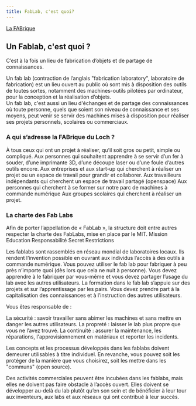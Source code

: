 ```yaml
---
title: FabLab, c'est quoi?
---
```


[La FABrique](https://www.lafabriqueduloch.org/fr/la-fabrique/)

## Un Fablab, c'est quoi ?
C’est à la fois un lieu de fabrication d’objets et de partage de connaissances.

Un fab lab (contraction de l’anglais "fabrication laboratory", laboratoire de fabrication) est un lieu ouvert au public où sont mis à disposition des outils de toutes sortes, notamment des machines-outils pilotées par ordinateur, pour la conception et la réalisation d’objets.<br /> Un fab lab, c'est aussi un lieu d'échanges et de partage des connaissances où toute personne, quels que soient son niveau de connaissance et ses moyens, peut venir se servir des machines mises à disposition pour réaliser ses projets personnels, scolaires ou commerciaux.

### A qui s’adresse la FABrique du Loch ?
À tous ceux qui ont un projet à réaliser, qu’il soit gros ou petit, simple ou compliqué.
Aux personnes qui souhaitent apprendre à se servir d’un fer à souder, d’une imprimante 3D, d’une découpe laser ou d’une foule d’autres outils encore.
Aux entreprises et aux start-up qui cherchent à réaliser un projet ou un espace de travail pour grandir et collaborer.
Aux travailleurs indépendants qui cherchent un espace de travail partagé (openspace)
Aux personnes qui cherchent à se former sur notre parc de machines à commande numérique
Aux groupes scolaires qui cherchent à réaliser un projet.

### La charte des Fab Labs
Afin de porter l’appellation de « FabLab », la structure doit entre autres respecter la charte des FabLabs, mise en place par le MIT.
Mission
Education
Responsabilité
Secret
Restrictions

Les fablabs sont rassemblés en réseau mondial de laboratoires locaux. Ils rendent l’invention possible en ouvrant aux individus l’accès à des outils à commande numérique.
Vous pouvez utiliser le fab lab pour fabriquer à peu près n’importe quoi (dès lors que cela ne nuit à personne). Vous devez apprendre à le fabriquer par vous-même et vous devez partager l’usage du lab avec les autres utilisateurs. La formation dans le fab lab s’appuie sur des projets et sur  l’apprentissage par les pairs. Vous devez prendre part à la capitalisation des connaissances et à l’instruction des autres utilisateurs.

Vous êtes responsable de :

La sécurité : savoir travailler sans abimer les machines et sans mettre en danger les autres utilisateurs.
La propreté : laisser le lab plus propre que vous ne l’avez trouvé.
La continuité : assurer la maintenance, les réparations, l'approvisionnement en matériaux et reporter les incidents.

Les concepts et les processus développés dans les fablabs doivent demeurer utilisables à titre individuel. En revanche, vous pouvez soit  les protéger de la manière que vous choisirez, soit les mettre dans les "communs" (open source).<div id="-6">Des activités commerciales peuvent être incubées dans les fablabs, mais elles ne doivent pas faire obstacle à l’accès ouvert. Elles doivent se développer au-delà du lab plutôt qu’en son sein et de bénéficier à leur tour aux inventeurs, aux labs et aux réseaux qui ont contribué à leur succès.
